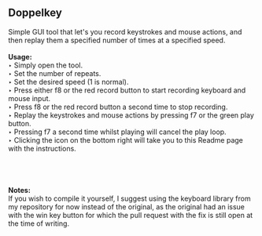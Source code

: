 ## Doppelkey #
Simple GUI tool that let's you record keystrokes and mouse actions, and then replay them a specified number of times at a specified speed.
<br>
<br>
<strong>Usage:</strong>
<br>
‣ Simply open the tool.
<br>
‣ Set the number of repeats.
<br>
‣ Set the desired speed (1 is normal).
<br>
‣ Press either f8 or the red record button to start recording keyboard and mouse input.
<br>
‣ Press f8 or the red record button a second time to stop recording.
<br>
‣ Replay the keystrokes and mouse actions by pressing f7 or the green play button.
<br>
‣ Pressing f7 a second time whilst playing will cancel the play loop.
<br>
‣ Clicking the icon on the bottom right will take you to this Readme page with the instructions.
<br>
<br>
<br>
<br>
<br>
<strong>Notes:</strong>
<br>
If you wish to compile it yourself, I suggest using the keyboard library from my repository for now instead of the original, as the original had an issue with the win key button for which the pull request with the fix is still open at the time of writing.
